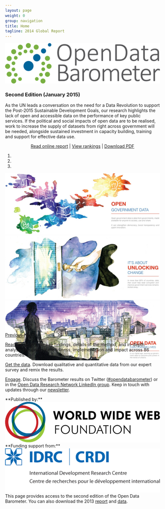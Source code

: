 ```yaml
---
layout: page
weight: 0
group: navigation
title: Home
tagline: 2014 Global Report
---
```



<div class="row">
<div class="col-sm-3"></div>
<div class="col-sm-6">
<img src="/assets/images/odb-logo.png" class="img-responsive" alt="Open Data Barometer Logo">
<h3 class="front-title">Second Edition (January 2015)</h3>
</div>
<div class="col-sm-3"></div>
</div>



<div class="row frontrow">

<p class="lead">As the UN leads a conversation on the need for a Data Revolution to support the Post-2015 Sustainable Development Goals, our research highlights the lack of open and accessible data on the performance of key public services. If the political and social impacts of open data are to be realised, work to increase the supply of datasets from right across government will be needed, alongside sustained investment in capacity building,  training and support for effective data use.</p>
<p style="text-align:center;">
<a href="/report/summary/">Read online report</a> | <a href="/report/analysis/rankings.html">View rankings</a> | <a href="/assets/downloads/Open Data Barometer - Global Report - 2nd Edition - PRINT.pdf">Download PDF</a>
</p>
</div>    

<div id="carousel" class="carousel slide" data-ride="carousel" data-interval="8000">
  <!-- Indicators -->
  <ol class="carousel-indicators">
    <li data-target="#carousel" data-slide-to="0" class="active"></li>
    <li data-target="#carousel" data-slide-to="1"></li>
    <li data-target="#carousel" data-slide-to="2"></li>
  </ol>

  <!-- Wrapper for slides -->
  <div class="carousel-inner" role="listbox" style='height:517px;'>
    <div class="item active">
      <img src="/assets/images/banners/just-banner-01.jpg" alt="Open data is data that is made available by organisations, businesses and individuals for anyone to access, use and share. It can strengthen democracy, boost transparency and spark innovation">
    </div>
    <div class="item">
      <img src="/assets/images/banners/just-banner-02.jpg" alt="It's about unlocking the change. In more than 90% of countries, data that could help beat corruption and improve government services remains locked away.">
    </div>
    <div class="item">
      <img src="/assets/images/banners/just-banner-03.jpg" alt="In our digital age, opening up government data to everyone free of change is a great way to put power in the hands of citizens">
    </div>
  </div>

  <!-- Controls -->
  <a class="left carousel-control" href="#carousel" role="button" data-slide="prev">
    <span class="glyphicon glyphicon-chevron-left" aria-hidden="true"></span>
    <span class="sr-only">Previous</span>
  </a>
  <a class="right carousel-control" href="#carousel" role="button" data-slide="next">
    <span class="glyphicon glyphicon-chevron-right" aria-hidden="true"></span>
    <span class="sr-only">Next</span>
  </a>
</div>







<div class="row frontrow">

<div class="col-sm-4 frontbox" markdown="1">
<p style="text-align:center;">
<span class="glyphicon glyphicon-book" aria-hidden="true" style="font-size:100px; padding-top:30px; text-align:center; color:lightGrey;"></span></p>
<p>
<a href="/report/summary">Read the report</a>: for key findings, details of the method, and in-depth analysis on open data readiness, implementation and impact across 86 countries.
</p>
</div>


<div class="col-sm-4 frontbox" markdown="1">
<p style="text-align:center;">
<span class="glyphicon glyphicon-download" aria-hidden="true" style="font-size:100px; padding-top:30px; text-align:center; color:lightGrey;"></span></p>
<p>
<a href="report/about/data.html">Get the data</a>. Download qualitative and quantitative data from our expert survey and remix the results.
</p>
</div>

<div class="col-sm-4 frontbox" markdown="1">
<p style="text-align:center;">
<span class="glyphicon glyphicon-comment" aria-hidden="true" style="font-size:100px; padding-top:30px; text-align:center; color:lightGrey;"></span></p>
<p>
<a href="http://www.opendataresearch.org/network">Engage</a>. Discuss the Barometer results on Twitter (<a href="https://twitter.com/intent/tweet?text=Exploring%20the%20global%20open%20data%20landscape%20at%20http%3A%2F%2Fwww.opendatabarometer.org%20%23opendatabarometer%20%40odrnetwork">#opendatabarometer</a>) or in the <a href="https://www.linkedin.com/groups?mostRecent=&gid=4790214">Open Data Research Network LinkedIn group</a>. Keep in touch with updates through our <a href="http://opendataresearch.us2.list-manage.com/subscribe?u=809a8ec57d058d7fbcabbb980&id=b381cc451a">newsletter</a>.
</p>
</div>
  
</div>


<div class="row">
<div class="col-sm-3" markdown="1">
**Published by:**
<a href="http://www.webfoundation.org"><img src="/assets/images/logos/webfoundation.png" class="img-responsive" alt="World Wide Web Foundation"></a>
</div>

<div class="col-sm-6" markdown="1">

</div>

<div class="col-sm-3" markdown="1">
**Funding support from:**
<a href="http://www.idrc.ca"><img src="/assets/images/logos/idrc.jpeg" class="img-responsive" alt="International Development Research Center"></a>
</div>
</div>

<div class="row">
<div class="col-sm-12" markdown="1">
This page provides access to the second edition of the Open Data Barometer. You can also download the 2013 <a href="http://opendataresearch.org/dl/odb2013/Open-Data-Barometer-2013-Global-Report.pdf">report</a> and <a href="http://opendataresearch.org/content/2013/535/get-data-open-data-barometer-2013">data</a>. 
</div>
</div>